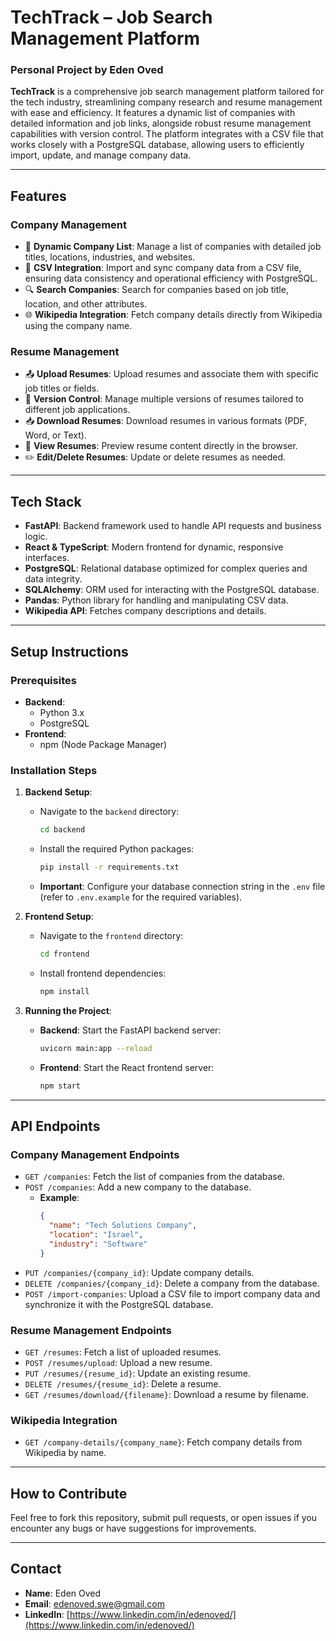 # **TechTrack – Job Search Management Platform**
### **Personal Project by Eden Oved**

**TechTrack** is a comprehensive job search management platform tailored for the tech industry, streamlining company research and resume management with ease and efficiency. It features a dynamic list of companies with detailed information and job links, alongside robust resume management capabilities with version control. The platform integrates with a CSV file that works closely with a PostgreSQL database, allowing users to efficiently import, update, and manage company data.

---

## **Features**

### **Company Management**
- 📄 **Dynamic Company List**: Manage a list of companies with detailed job titles, locations, industries, and websites.
- 📂 **CSV Integration**: Import and sync company data from a CSV file, ensuring data consistency and operational efficiency with PostgreSQL.
- 🔍 **Search Companies**: Search for companies based on job title, location, and other attributes.
- 🌐 **Wikipedia Integration**: Fetch company details directly from Wikipedia using the company name.

### **Resume Management**
- 📤 **Upload Resumes**: Upload resumes and associate them with specific job titles or fields.
- 📝 **Version Control**: Manage multiple versions of resumes tailored to different job applications.
- 📥 **Download Resumes**: Download resumes in various formats (PDF, Word, or Text).
- 👀 **View Resumes**: Preview resume content directly in the browser.
- ✏️ **Edit/Delete Resumes**: Update or delete resumes as needed.

---

## **Tech Stack**
- **FastAPI**: Backend framework used to handle API requests and business logic.
- **React & TypeScript**: Modern frontend for dynamic, responsive interfaces.
- **PostgreSQL**: Relational database optimized for complex queries and data integrity.
- **SQLAlchemy**: ORM used for interacting with the PostgreSQL database.
- **Pandas**: Python library for handling and manipulating CSV data.
- **Wikipedia API**: Fetches company descriptions and details.

---

## **Setup Instructions**

### **Prerequisites**
- **Backend**: 
  - Python 3.x
  - PostgreSQL
- **Frontend**: 
  - npm (Node Package Manager)

### **Installation Steps**

1. **Backend Setup**:
   - Navigate to the `backend` directory:
     ```bash
     cd backend
     ```
   - Install the required Python packages:
     ```bash
     pip install -r requirements.txt
     ```
   - **Important**: Configure your database connection string in the `.env` file (refer to `.env.example` for the required variables).

2. **Frontend Setup**:
   - Navigate to the `frontend` directory:
     ```bash
     cd frontend
     ```
   - Install frontend dependencies:
     ```bash
     npm install
     ```

3. **Running the Project**:
   - **Backend**: Start the FastAPI backend server:
     ```bash
     uvicorn main:app --reload
     ```
   - **Frontend**: Start the React frontend server:
     ```bash
     npm start
     ```

---

## **API Endpoints**

### **Company Management Endpoints**  
- `GET /companies`: Fetch the list of companies from the database.  
- `POST /companies`: Add a new company to the database.  
  - **Example**:
    ```json
    {
      "name": "Tech Solutions Company",
      "location": "Israel",
      "industry": "Software"
    }
    ```
- `PUT /companies/{company_id}`: Update company details.  
- `DELETE /companies/{company_id}`: Delete a company from the database.  
- `POST /import-companies`: Upload a CSV file to import company data and synchronize it with the PostgreSQL database.

### **Resume Management Endpoints**  
- `GET /resumes`: Fetch a list of uploaded resumes.  
- `POST /resumes/upload`: Upload a new resume.  
- `PUT /resumes/{resume_id}`: Update an existing resume.  
- `DELETE /resumes/{resume_id}`: Delete a resume.  
- `GET /resumes/download/{filename}`: Download a resume by filename.

### **Wikipedia Integration**  
- `GET /company-details/{company_name}`: Fetch company details from Wikipedia by name.

---

## **How to Contribute**
Feel free to fork this repository, submit pull requests, or open issues if you encounter any bugs or have suggestions for improvements.

---

## **Contact**
- **Name**: Eden Oved
- **Email**: edenoved.swe@gmail.com 
- **LinkedIn**: [https://www.linkedin.com/in/edenoved/](https://www.linkedin.com/in/edenoved/)
